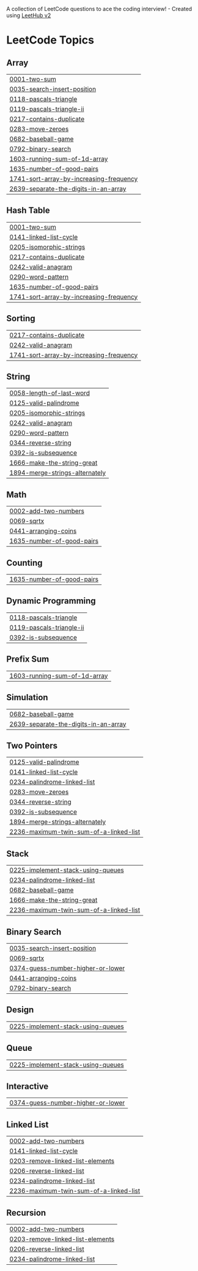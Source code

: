A collection of LeetCode questions to ace the coding interview! - Created using [LeetHub v2](https://github.com/arunbhardwaj/LeetHub-2.0)
<!---LeetCode Topics Start-->
# LeetCode Topics
## Array
|  |
| ------- |
| [0001-two-sum](https://github.com/somit17/DSA_LeetCode/tree/master/0001-two-sum) |
| [0035-search-insert-position](https://github.com/somit17/DSA_LeetCode/tree/master/0035-search-insert-position) |
| [0118-pascals-triangle](https://github.com/somit17/DSA_LeetCode/tree/master/0118-pascals-triangle) |
| [0119-pascals-triangle-ii](https://github.com/somit17/DSA_LeetCode/tree/master/0119-pascals-triangle-ii) |
| [0217-contains-duplicate](https://github.com/somit17/DSA_LeetCode/tree/master/0217-contains-duplicate) |
| [0283-move-zeroes](https://github.com/somit17/DSA_LeetCode/tree/master/0283-move-zeroes) |
| [0682-baseball-game](https://github.com/somit17/DSA_LeetCode/tree/master/0682-baseball-game) |
| [0792-binary-search](https://github.com/somit17/DSA_LeetCode/tree/master/0792-binary-search) |
| [1603-running-sum-of-1d-array](https://github.com/somit17/DSA_LeetCode/tree/master/1603-running-sum-of-1d-array) |
| [1635-number-of-good-pairs](https://github.com/somit17/DSA_LeetCode/tree/master/1635-number-of-good-pairs) |
| [1741-sort-array-by-increasing-frequency](https://github.com/somit17/DSA_LeetCode/tree/master/1741-sort-array-by-increasing-frequency) |
| [2639-separate-the-digits-in-an-array](https://github.com/somit17/DSA_LeetCode/tree/master/2639-separate-the-digits-in-an-array) |
## Hash Table
|  |
| ------- |
| [0001-two-sum](https://github.com/somit17/DSA_LeetCode/tree/master/0001-two-sum) |
| [0141-linked-list-cycle](https://github.com/somit17/DSA_LeetCode/tree/master/0141-linked-list-cycle) |
| [0205-isomorphic-strings](https://github.com/somit17/DSA_LeetCode/tree/master/0205-isomorphic-strings) |
| [0217-contains-duplicate](https://github.com/somit17/DSA_LeetCode/tree/master/0217-contains-duplicate) |
| [0242-valid-anagram](https://github.com/somit17/DSA_LeetCode/tree/master/0242-valid-anagram) |
| [0290-word-pattern](https://github.com/somit17/DSA_LeetCode/tree/master/0290-word-pattern) |
| [1635-number-of-good-pairs](https://github.com/somit17/DSA_LeetCode/tree/master/1635-number-of-good-pairs) |
| [1741-sort-array-by-increasing-frequency](https://github.com/somit17/DSA_LeetCode/tree/master/1741-sort-array-by-increasing-frequency) |
## Sorting
|  |
| ------- |
| [0217-contains-duplicate](https://github.com/somit17/DSA_LeetCode/tree/master/0217-contains-duplicate) |
| [0242-valid-anagram](https://github.com/somit17/DSA_LeetCode/tree/master/0242-valid-anagram) |
| [1741-sort-array-by-increasing-frequency](https://github.com/somit17/DSA_LeetCode/tree/master/1741-sort-array-by-increasing-frequency) |
## String
|  |
| ------- |
| [0058-length-of-last-word](https://github.com/somit17/DSA_LeetCode/tree/master/0058-length-of-last-word) |
| [0125-valid-palindrome](https://github.com/somit17/DSA_LeetCode/tree/master/0125-valid-palindrome) |
| [0205-isomorphic-strings](https://github.com/somit17/DSA_LeetCode/tree/master/0205-isomorphic-strings) |
| [0242-valid-anagram](https://github.com/somit17/DSA_LeetCode/tree/master/0242-valid-anagram) |
| [0290-word-pattern](https://github.com/somit17/DSA_LeetCode/tree/master/0290-word-pattern) |
| [0344-reverse-string](https://github.com/somit17/DSA_LeetCode/tree/master/0344-reverse-string) |
| [0392-is-subsequence](https://github.com/somit17/DSA_LeetCode/tree/master/0392-is-subsequence) |
| [1666-make-the-string-great](https://github.com/somit17/DSA_LeetCode/tree/master/1666-make-the-string-great) |
| [1894-merge-strings-alternately](https://github.com/somit17/DSA_LeetCode/tree/master/1894-merge-strings-alternately) |
## Math
|  |
| ------- |
| [0002-add-two-numbers](https://github.com/somit17/DSA_LeetCode/tree/master/0002-add-two-numbers) |
| [0069-sqrtx](https://github.com/somit17/DSA_LeetCode/tree/master/0069-sqrtx) |
| [0441-arranging-coins](https://github.com/somit17/DSA_LeetCode/tree/master/0441-arranging-coins) |
| [1635-number-of-good-pairs](https://github.com/somit17/DSA_LeetCode/tree/master/1635-number-of-good-pairs) |
## Counting
|  |
| ------- |
| [1635-number-of-good-pairs](https://github.com/somit17/DSA_LeetCode/tree/master/1635-number-of-good-pairs) |
## Dynamic Programming
|  |
| ------- |
| [0118-pascals-triangle](https://github.com/somit17/DSA_LeetCode/tree/master/0118-pascals-triangle) |
| [0119-pascals-triangle-ii](https://github.com/somit17/DSA_LeetCode/tree/master/0119-pascals-triangle-ii) |
| [0392-is-subsequence](https://github.com/somit17/DSA_LeetCode/tree/master/0392-is-subsequence) |
## Prefix Sum
|  |
| ------- |
| [1603-running-sum-of-1d-array](https://github.com/somit17/DSA_LeetCode/tree/master/1603-running-sum-of-1d-array) |
## Simulation
|  |
| ------- |
| [0682-baseball-game](https://github.com/somit17/DSA_LeetCode/tree/master/0682-baseball-game) |
| [2639-separate-the-digits-in-an-array](https://github.com/somit17/DSA_LeetCode/tree/master/2639-separate-the-digits-in-an-array) |
## Two Pointers
|  |
| ------- |
| [0125-valid-palindrome](https://github.com/somit17/DSA_LeetCode/tree/master/0125-valid-palindrome) |
| [0141-linked-list-cycle](https://github.com/somit17/DSA_LeetCode/tree/master/0141-linked-list-cycle) |
| [0234-palindrome-linked-list](https://github.com/somit17/DSA_LeetCode/tree/master/0234-palindrome-linked-list) |
| [0283-move-zeroes](https://github.com/somit17/DSA_LeetCode/tree/master/0283-move-zeroes) |
| [0344-reverse-string](https://github.com/somit17/DSA_LeetCode/tree/master/0344-reverse-string) |
| [0392-is-subsequence](https://github.com/somit17/DSA_LeetCode/tree/master/0392-is-subsequence) |
| [1894-merge-strings-alternately](https://github.com/somit17/DSA_LeetCode/tree/master/1894-merge-strings-alternately) |
| [2236-maximum-twin-sum-of-a-linked-list](https://github.com/somit17/DSA_LeetCode/tree/master/2236-maximum-twin-sum-of-a-linked-list) |
## Stack
|  |
| ------- |
| [0225-implement-stack-using-queues](https://github.com/somit17/DSA_LeetCode/tree/master/0225-implement-stack-using-queues) |
| [0234-palindrome-linked-list](https://github.com/somit17/DSA_LeetCode/tree/master/0234-palindrome-linked-list) |
| [0682-baseball-game](https://github.com/somit17/DSA_LeetCode/tree/master/0682-baseball-game) |
| [1666-make-the-string-great](https://github.com/somit17/DSA_LeetCode/tree/master/1666-make-the-string-great) |
| [2236-maximum-twin-sum-of-a-linked-list](https://github.com/somit17/DSA_LeetCode/tree/master/2236-maximum-twin-sum-of-a-linked-list) |
## Binary Search
|  |
| ------- |
| [0035-search-insert-position](https://github.com/somit17/DSA_LeetCode/tree/master/0035-search-insert-position) |
| [0069-sqrtx](https://github.com/somit17/DSA_LeetCode/tree/master/0069-sqrtx) |
| [0374-guess-number-higher-or-lower](https://github.com/somit17/DSA_LeetCode/tree/master/0374-guess-number-higher-or-lower) |
| [0441-arranging-coins](https://github.com/somit17/DSA_LeetCode/tree/master/0441-arranging-coins) |
| [0792-binary-search](https://github.com/somit17/DSA_LeetCode/tree/master/0792-binary-search) |
## Design
|  |
| ------- |
| [0225-implement-stack-using-queues](https://github.com/somit17/DSA_LeetCode/tree/master/0225-implement-stack-using-queues) |
## Queue
|  |
| ------- |
| [0225-implement-stack-using-queues](https://github.com/somit17/DSA_LeetCode/tree/master/0225-implement-stack-using-queues) |
## Interactive
|  |
| ------- |
| [0374-guess-number-higher-or-lower](https://github.com/somit17/DSA_LeetCode/tree/master/0374-guess-number-higher-or-lower) |
## Linked List
|  |
| ------- |
| [0002-add-two-numbers](https://github.com/somit17/DSA_LeetCode/tree/master/0002-add-two-numbers) |
| [0141-linked-list-cycle](https://github.com/somit17/DSA_LeetCode/tree/master/0141-linked-list-cycle) |
| [0203-remove-linked-list-elements](https://github.com/somit17/DSA_LeetCode/tree/master/0203-remove-linked-list-elements) |
| [0206-reverse-linked-list](https://github.com/somit17/DSA_LeetCode/tree/master/0206-reverse-linked-list) |
| [0234-palindrome-linked-list](https://github.com/somit17/DSA_LeetCode/tree/master/0234-palindrome-linked-list) |
| [2236-maximum-twin-sum-of-a-linked-list](https://github.com/somit17/DSA_LeetCode/tree/master/2236-maximum-twin-sum-of-a-linked-list) |
## Recursion
|  |
| ------- |
| [0002-add-two-numbers](https://github.com/somit17/DSA_LeetCode/tree/master/0002-add-two-numbers) |
| [0203-remove-linked-list-elements](https://github.com/somit17/DSA_LeetCode/tree/master/0203-remove-linked-list-elements) |
| [0206-reverse-linked-list](https://github.com/somit17/DSA_LeetCode/tree/master/0206-reverse-linked-list) |
| [0234-palindrome-linked-list](https://github.com/somit17/DSA_LeetCode/tree/master/0234-palindrome-linked-list) |
<!---LeetCode Topics End-->